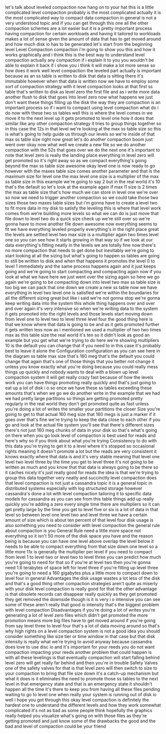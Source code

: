let's talk about
leveled compaction now hang on to your
hat
this is a little complicated level
compaction
probably is the most complicated
actually
it is the most complicated way to
compact data compaction in general is
not a very understood topic
and if you can get through this one all
the other compaction schemes are a lot
easier
but it is a pretty important process
having compaction
for certain workloads and having it
tailored to workloads
makes a lot of sense given the amount of
data that has to get moved around
and how much disk io has to be generated
let's start from the beginning level
Level Compaction
compaction
i'm going to show you this and how it
works
graphically and i think this is the best
way to understand level compaction
actually any compaction if i explain it
to you
you wouldn't be able to explain it back
if i show you i think it will make a lot
more sense
so how does it work well level
compaction the leveled part
actually is important because as an ss
table is written to disk
that data is sitting there it's
immutable however when that data is
written
now we have to employ some sort of
compaction strategy
with it level compaction looks at that
first
ss table that's written to disk as level
zero
the first file and as i write more data
another flush to disk that goes into
level zero
now what happens we just don't want
these things filling up the disk
the way they are compaction is an
important process so
if i want to compact using level
compaction what do i do now with these
two ss tables
well this is where the level comes in we
move it to the next level up
it gets promoted to level one how it
does that
similar like any other compaction
strategy it tries to group things
together
so in this case the 12s in that level
we're looking at the max ss table size
so this is what's going to help guide us
through our levels
so we're inside of that max ss table
size right now
great let's do another compaction boom
just went over
okay now what well we create a new file
so we do another compaction with the 52s
that goes over
we do the next one it's important to
note that level zero is really the
landing place
everything in level zero will get
promoted so it's right away
so as we compact everything's going
beyond the max ss table size
awesome okay level one is now ready to
go
however with the maxes table size comes
another
parameter and that is the maximum size
for level one
the max level one size is a multiplier
of the max
ss table size in this example we're
going to say 2
but in the real world it's 10 that's the
default so let's look at the example
again
if max l1 size is 2 times the max as
table size
that's how much we can store in level
one we're over
so now we need to trigger another
compaction so
we could take those two sizes those two
maxes table sizes
but i'm gonna have to create a level two
to fit more data in my disk
to satisfy the leveling this is where
that level work comes from we're
building more levels
so what we can do is just move that file
down to level two
do a quick size check up we're still
over so we're gonna have to move another
file down
awesome now everything seems to fit we
have everything leveled properly
everything's in the right place
great the levels are settled level two
max size is a multiplier
again two times level one so you can see
how it starts growing
in that way so if we look at our data
everything's fitting neatly in the
levels
we are totally fine now there's no more
compaction that needs to get done
but inevitably we're going to start
looking at all the sizing
but what's going to happen ss tables are
going to still be written to disk
and when that happens it promotes the
level 0 to level 1
immediately and the same process happens
again
and it just keeps going and we're going
to start compacting and compacting again
now if you look at what we have here we
just went over the sizing again
so here we go again we're going to be
compacting down into level two
max ss table size is too big we can pack
that one down
we create a new ss table now we have
everything in level two
level one is satisfied we're within the
boundaries for all the different sizing
great but like i said we're not gonna
stop we're gonna keep writing data into
the system
this whole thing happens over and over
and over again
it's very intensive so when we're
writing data to the system
it gets promoted into the right levels
and those levels start moving down from
level one to level two to level three
level four the good thing here is that
we know where that data is going to be
and as it gets promoted further it gets
written less
now as i mentioned we used a multiplier
of two
two times max as this table size the
real world
it's ten so it didn't look as good an
example
but you get what we're trying to do here
we're showing multipliers
10 is the default you can change that if
you need to in this case
it's probably best to leave it alone the
Configuration
configuration as you can see here in the
diagram
ss table max size that's 160 meg that's
the default
you could change that again that's one
of those things that you better not
change it unless you know exactly what
you're doing because you could really
mess things up quickly
and nobody wants to deal with a blown up
level compaction system
it will get really crazy fast because of
how the levels work
you can have things promoting really
quickly and that's just going to eat up
a lot of disk i o
so once we have these ss tables
exceeding these amounts
that's when we go we do another write
in the example that we had we had pretty
large partitions so things are getting
promoted pretty regularly
in the real world they don't get
promoted quite as fast unless you're
doing a lot of writes
the smaller your partitions the closer
Size
you're going to get to that actual 160
meg size
that 160 megs is just a marker if it
goes over that's fine we're trying to
keep the data close to each other if you
go and look at the actual file system
you'll see that there's different sizes
there's not just 160 meg chunks of data
in your disk so that's what's going on
there when you go look
level of compaction is best used for
reads and here's why
so if you think about what you're trying
Consistency
to do with this data you're trying to
get it to a level where it's stopped
so occasional rights meaning it doesn't
promote a lot
but the reads are very consistent it
knows exactly where that data is and
it's
very stable meaning that level one level
two level three by the time you get to
level three
it's not going to be written as much and
you know that that data is always going
to be there
so it caches nicely it's just really
good for reads
the idea is that we're trying to group
this data together very neatly
and succinctly level compaction does
that level compaction is not just a
cassandra topic it is a general topic in
distributed systems
especially with log structured storage
however cassandra's done a lot
with level compaction tailoring it to
specific data models
for cassandra as you can see from this
table things add up really quickly
you're adding a zero every single time
there are multipliers
so it can get pretty large by the time
you get to level five or six
is a lot of data in that level so
between level one level two and level
three
we have a certain amount of size which
is about ten percent
of that level four disk usage is also
something you need to consider with
level compaction
the general rule about compaction is you
General Rule
need a little more space
not everything so it isn't 50 more of
the disk space you have and the reason
being is because you can have
one level above overlap the level below
it needs to be able to compact
everything from that size down one level
so
a little more 11x is generally the
multiplier per level
if you need to compact from level 1 to
level two or level two to level three
you can predict how much you're going to
need for that so if you're at level two
then you're gonna need 1.6 terabytes of
space
left for level three if you're filling
up level three
you're going to need a 160 gigabytes
plus a little more
to compact down to level four in general
Advantages
the disk usage wastes a lot less of the
disk and that's a good thing
other compaction strategies aren't quite
as miserly with your disk
level compaction is really good for that
the other advantage is that obsolete
records
can disappear really quickly as they get
promoted they get removed
the downside though is it is very i o
intensive
you can see some of these aren't really
that good io intensity that's the
biggest problem with level compaction
Disadvantages
if you're doing a lot of writes you're
generating a lot of level zero files
which didn't get promoted the more
promotion means more big files have to
get moved around
if you're going from say level three to
level four that's a lot of data moving
around
so that's why high rights on a level
compaction system
is not a good idea you should consider
something like size tier or time window
in that case
but that disk intensity is really what
we're trying to avoid anyway because
cassandra does love to use disc io and
it's important for your reeds
you do not want compaction impacting
your reeds another problem that could
happen
is with all these levelings is that
eventually compaction will start falling
behind
level zero will get really far behind
and then you're in trouble
Safety Valves
one of the safety valves for that is
that level zero will then switch to
size to your compaction to bring that
file size down
it's a catch-up mechanism but what it
does is it eliminates the need to
promote
those ss tables to the next level in
that emergency state
and that is an emergency state it
shouldn't happen all the time it's there
to keep you from having all these files
pending
waiting to go to level one when really
your system is running out of disk io
well i hope you got through this okay
level compaction is definitely the
hardest one to understand
the different levels and how they work
somewhat complicated
it's not as bad as some people think
hopefully the graphics really helped you
visualize
what's going on with those files as
they're getting promoted
and just know some of the drawbacks the
good and the bad and level of compaction
could be your friend
